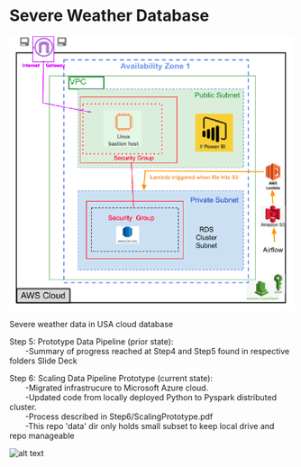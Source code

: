 # Severe Weather Database

![alt text](https://github.com/conner-mcnicholas/SevereWeatherDB/blob/main/arch.png?raw=true)

Severe weather data in USA cloud database

Step 5: Prototype Data Pipeline (prior state): <br>
&emsp;&emsp;-Summary of progress reached at Step4 and Step5 found in respective folders Slide Deck<br>

Step 6: Scaling Data Pipeline Prototype (current state):<br>
&emsp;&emsp;-Migrated infrastrucure to Microsoft Azure cloud. <br>
&emsp;&emsp;-Updated code from locally deployed Python to Pyspark distributed cluster.<br>
&emsp;&emsp;-Process described in Step6/ScalingPrototype.pdf<br>
&emsp;&emsp;-This repo 'data' dir only holds small subset to keep local drive and repo manageable<br>

![alt text](https://github.com/conner-mcnicholas/SevereWeatherDB/Step6/images/blob/main/results.png?raw=true)
